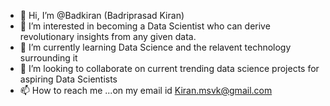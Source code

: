 - 👋 Hi, I’m @Badkiran (Badriprasad Kiran)
- 👀 I’m interested in becoming a Data Scientist who can derive revolutionary insights from any given data.
- 🌱 I’m currently learning Data Science and the relavent technology surrounding it
- 💞️ I’m looking to collaborate on current trending data science projects for aspiring Data Scientists
- 📫 How to reach me ...on my email id Kiran.msvk@gmail.com

<!---
Badkiran/Badkiran is a ✨ special ✨ repository because its `README.md` (this file) appears on your GitHub profile.
You can click the Preview link to take a look at your changes.
--->
